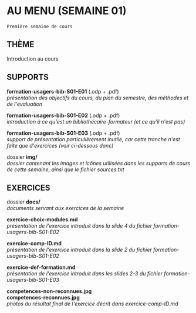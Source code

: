 # AU MENU (SEMAINE 01)

`Première semaine de cours`

## THÈME
Introduction au cours

## SUPPORTS
**formation-usagers-bib-S01-E01** (.odp + .pdf)   
*présentation des objectifs du cours, du plan du semestre, des méthodes et de l'évaluation*

**formation-usagers-bib-S01-E02** (.odp + .pdf)   
*introduction à ce qu'est un bibliothécaire-formateur (et ce qu'il n'est pas)*

**formation-usagers-bib-S01-E03** (.odp + .pdf)   
*support de présentation particulièrement inutile, car cette tranche n'est faite que d'exercices (voir ci-dessous donc)*

dossier **img/**   
*dossier contenant les images et icônes utilisées dans les supports de cours de cette semaine, ainsi que le fichier sources.txt*

## EXERCICES
dossier **docs/**   
*documents servant aux exercices de la semaine*

**exercice-choix-modules.md**   
*présentation de l'exercice introduit dans la slide 4 du fichier formation-usagers-bib-S01-E02*

**exercice-comp-ID.md**   
*présentation de l'exercice introduit dans la slide 2 du fichier formation-usagers-bib-S01-E02*

**exercice-def-formation.md**   
*présentation de l'exercice introduit dans les slides 2-3 du fichier formation-usagers-bib-S01-E03*

**competences-non-reconnues.jpg**   
**competences-reconnues.jpg**   
*photos du résultat final de l'exercice décrit dans exercice-comp-ID.md*